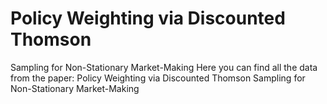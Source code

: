 # Policy Weighting via Discounted Thomson
Sampling for Non-Stationary Market-Making
Here you can find all the data from the paper: Policy Weighting via Discounted Thomson Sampling for Non-Stationary Market-Making
